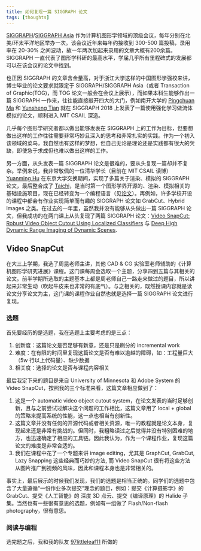 ```yaml
---
title: 如何复现一篇 SIGGRAPH 论文
tags: [thoughts]
---
```


[SIGGRAPH](https://www.siggraph.org/)/[SIGGRAPH Asia](https://sa2019.siggraph.org/) 作为计算机图形学领域的顶级会议，每年分别在北美/环太平洋地区举办一次。该会议近年来每年约接收到 300-500 篇投稿，录用率在 20-30% 之间波动，故一年两次加起来录用的文章大概有200余篇。SIGGRAPH 一直代表了图形学科研的最高水平，学届几乎所有里程碑式的发展都可以在该会议的论文中找到。

<!--more-->

也正因 SIGGRAPH 的文章含金量高，对于浙江大学这样的中国图形学强校来讲，博士毕业的论文要求就限定于 SIGGRAPH/SIGGRAPH Asia（或者 Transaction of Graphic(TOG)，而 TOG 论文一般会在会议上展示），而如果本科生能够作出一篇 SIGGRAPH 一作来，往往能直接敲开四大的大门，例如南开大学的 [Pingchuan Ma](https://pingchuan.ma/) 和 [Yunsheng Tian](https://www.yunshengtian.com/) 就在 SIGGRAPH 2018 上发表了一篇使用强化学习做流体模拟的论文，顺利进入 MIT CSAIL 深造。

几乎每个图形学研究者都以做出能够发表在 SIGGRAPH 上的工作为目标，但要想做出这样的工作往往需要非常巧妙且深入的思考和非常扎实的实践。作为一个初入该领域的菜鸟，我自然也有这样的梦想，但自己无论是理论还是实践都有很大的欠缺，即使急于求成但也难以做出这样的工作。

另一方面，从头发表一篇 SIGGRAPH 论文是很难的，要从头复现一篇却并不复杂。举例来说，我非常敬佩的一位清华学长（目前在 MIT CSAIL 读博）[Yuanming Hu](http://taichi.graphics/me/) 在东京大学交换期间，实现了多篇关于渲染、模拟的 SIGGRAPH 论文，最后整合成了 [Taichi](https://github.com/yuanming-hu/taichi/)，是当时第一个图形学界开源的、渲染、模拟相关的基础设施项目，现在已经转变为一个编程语言（见[论文](http://taichi.graphics/wp-content/uploads/2019/09/taichi_lang.pdf)）。再例如，许多学校开设的课程中都会有作业实现简单而有趣的 SIGGRAPH 论文如 GrabCut、Hybrid Images 之类。在过去的一年里，虽然我并没有能够从头做出一篇 SIGGRAPH 论文，但我成功的在两门课上从头复现了两篇 SIGGRAPH 论文：[Video SnapCut: Robust Video Object Cutout Using Localized Classifiers](https://juew.org/projects/SnapCut/snapcut.htm) 与 [Deep High Dynamic Range Imaging of Dynamic Scenes](https://cseweb.ucsd.edu/~viscomp/projects/SIG17HDR/).

## Video SnapCut

在大三上学期，我选了周昆老师主讲，其他 CAD & CG 实验室老师辅助的《计算机图形学研究进展》课程。这门课每周会选取一个主题，分享四到五篇与其相关的论文。前半学期所选取的主题基本上都是周老师自己一路走来做过的题目，所以讲起来非常生动（吹起牛皮来也非常的有底气）。与之相关的，既然授课内容就是读论文分享论文为主，这门课的课程作业自然也就是选择一篇 SIGGRAPH 论文进行复现。

### 选题

首先要经历的是选题，我在选题上主要考虑的是三点：
1. 创新度：这篇论文是否足够有新意，还是只是刷分的 incremental work
2. 难度：在有限的时间里复现这篇论文是否有难以逾越的障碍，如：工程量巨大（5w 行以上代码量）、缺少数据
3. 相关度：选择的论文是否与课程内容相关

最后我定下来的题目是来自 University of Minnesota 和 Adobe System 的 Video SnapCut，按照我的三个标准来看，这篇文章相应做到了：

1. 这是一个 automatic video object cutout system，在论文发表的当时足够创新，且与之前尝试过解决这个问题的工作相比，这篇文章用了 local + global 的策略来提高系统的性能，这一点也相当有创新性。
2. 这篇文章并没有任何的开源代码或者相关资源，唯一的教程就是论文本身，复现起来还是非常有挑战的。但同时，我粗略读过之后觉得并没有特别困难的地方，也迅速确定了相应的工具链。因此我认为，作为一个课程作业，复现这篇论文的难度是非常合适的。
3. 我们在课程中花了一个专题来讲 image editing，尤其是 GraphCut, GrabCut, Lazy Snapping 这些经典而巧妙的方法, 而 Video SnapCut 很有将这些方法从图片推广到视频的风味，因此和课程本身也是非常相关的。

事实上，最后展示的时候我们发现，我们的选题是相当正统的。同学们的选题中包含了大量遵循“一份作业多次提交”理念的题目，例如：提交《计算摄影学》的 GrabCut、提交《人工智能》的 深度 3D 点云、提交《编译原理》的 Halide 子集。当然也有一些很有意思的选题，例如有一组做了 Flash/Non-flash photography，很有意思。

### 阅读与编程

选完题之后，我和我的队友 [97littleleaf11](https://github.com/97littleleaf11) 所做的